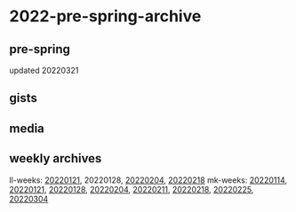 # 2022-pre-spring-archive


## pre-spring

updated 20220321



## gists




## media





## weekly archives

ll-weeks: [20220121](https://hackmd.io/lhVH-Ub_Qh6QbXCPfIuWMA), 20220128, [20220204](https://hackmd.io/dWb6M2kMREKsGE2HwWG0QQ), [20220218](https://hackmd.io/Qihq70RDSBWyvmLUcy-fkw) 
mk-weeks: [20220114](/Bm746OdlReKuKyyISFZhhQ), [20220121](/0QR57M_3TlK6ozxGsQQ6CA), [20220128](/aeTEdlJWRsmDafd2Q2GbXQ), [20220204](/AAZGK6iETBys3flxkz6Q7A), [20220211](/11oqgMzSRYGvMNuauASUxA), [20220218](/TmCZR1VISYSMzrB44Waw-Q), [20220225](/9tdI10eIRG2QvQjNjaBraw), [20220304](/iNP3hxgFR4605_wli1j65w)
